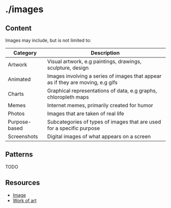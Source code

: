 # ./images

## Content

Images may include, but is not limited to:

| Category | Description |
|----------|-------------|
| Artwork      | Visual artwork, e.g paintings, drawings, sculpture, design           |
| Animated     | Images involving a series of images that appear as if they are moving, e.g gifs |
| Charts       | Graphical representations of data, e.g graphs, chloropleth maps           |
| Memes        | Internet memes, primarily created for humor           |
| Photos       | Images that are taken of real life           |
| Purpose-based | Subcategories of types of images that are used for a specific purpose |
| Screenshots  | Digital images of what appears on a screen           |

## Patterns

TODO

## Resources

- [Image](https://en.wikipedia.org/wiki/Image)
- [Work of art](https://en.wikipedia.org/wiki/Work_of_art)
